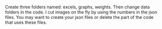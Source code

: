 Create three folders named: excels, graphs, weights.
Then change data folders in the code.
I cut images on the fly by using the numbers in the json files. You may want to create your json files or delete the part of the code that uses these files.
